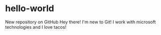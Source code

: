 # hello-world
New repository on GitHub
Hey there! 
I'm new to Git! I work with microsoft technologies and I love tacos!

